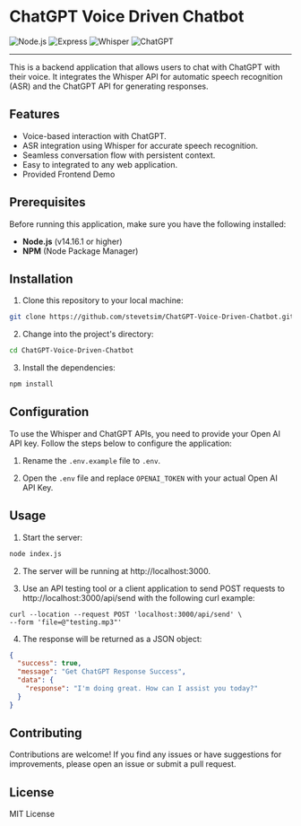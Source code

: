# ChatGPT Voice Driven Chatbot
![Node.js](https://img.shields.io/badge/Node.js-v14.16.1-green) ![Express](https://img.shields.io/badge/Express-v4.17.1-blue) ![Whisper](https://img.shields.io/badge/Whisper-API-orange) ![ChatGPT](https://img.shields.io/badge/ChatGPT-API-yellow)

---

This is a backend application that allows users to chat with ChatGPT with their voice. It integrates the Whisper API for automatic speech recognition (ASR) and the ChatGPT API for generating responses.

## Features
- Voice-based interaction with ChatGPT.
- ASR integration using Whisper for accurate speech recognition.
- Seamless conversation flow with persistent context.
- Easy to integrated to any web application.
- Provided Frontend Demo

## Prerequisites
Before running this application, make sure you have the following installed:

- **Node.js** (v14.16.1 or higher)
- **NPM** (Node Package Manager)

## Installation
1. Clone this repository to your local machine:
```bash
git clone https://github.com/stevetsim/ChatGPT-Voice-Driven-Chatbot.git
```

2. Change into the project's directory:
```bash
cd ChatGPT-Voice-Driven-Chatbot
```

3. Install the dependencies:
```bash
npm install
```

## Configuration

To use the Whisper and ChatGPT APIs, you need to provide your Open AI API key. Follow the steps below to configure the application:

1. Rename the `.env.example` file to `.env`.

2. Open the `.env` file and replace `OPENAI_TOKEN` with your actual Open AI API Key.

## Usage
1. Start the server:
```bash
node index.js
```

2. The server will be running at http://localhost:3000.

3. Use an API testing tool or a client application to send POST requests to http://localhost:3000/api/send with the following curl example:

```curl
curl --location --request POST 'localhost:3000/api/send' \
--form 'file=@"testing.mp3"'
```

4. The response will be returned as a JSON object:
```json
{
  "success": true,
  "message": "Get ChatGPT Response Success",
  "data": {
    "response": "I'm doing great. How can I assist you today?"
  }
}
```

## Contributing
Contributions are welcome! If you find any issues or have suggestions for improvements, please open an issue or submit a pull request.

## License
MIT License
